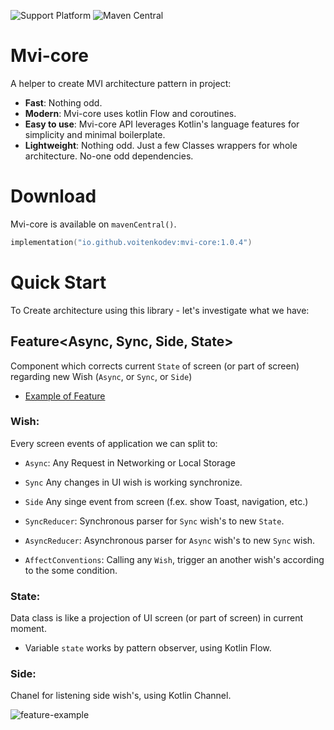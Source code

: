 ![Support Platform](https://img.shields.io/static/v1?label=platforms&message=windows%20|%20macos%20|%20linux%20|%20android%20|%20ios%20&color=blue&?style=flat)
![Maven Central](https://img.shields.io/static/v1?label=Maven%20Central&message=1.0.4&color=blue&?style=flat)

# **Mvi-core**

A helper to create MVI architecture pattern in project:

- **Fast**: Nothing odd.
- **Modern**: Mvi-core uses kotlin Flow and coroutines.
- **Easy to use**: Mvi-core API leverages Kotlin's language features for simplicity and minimal boilerplate.
- **Lightweight**: Nothing odd. Just a few Classes wrappers for whole architecture. No-one odd dependencies.

# Download
Mvi-core is available on `mavenCentral()`.

```kotlin
implementation("io.github.voitenkodev:mvi-core:1.0.4")
```

# Quick Start

To Create architecture using this library - let's investigate what we have:

## Feature<Async, Sync, Side, State>

Component which corrects current `State` of screen (or part of screen) regarding new Wish (`Async`, or `Sync`, or `Side`)
- [Example of Feature](documentation/Feature.md)

### Wish:

Every screen events of application we can split to:
- `Async`: Any Request in Networking or Local Storage
- `Sync` Any changes in UI wish is working synchronize.
- `Side` Any singe event from screen (f.ex. show Toast, navigation, etc.)

- `SyncReducer`: Synchronous parser for `Sync` wish's to new `State`.
- `AsyncReducer`: Asynchronous parser for `Async` wish's to new `Sync` wish.
- `AffectConventions`: Calling any `Wish`, trigger an another wish's according to the some condition.

### State:

Data class is like a projection of UI screen (or part of screen) in current moment.

 - Variable `state` works by pattern observer, using Kotlin Flow.

### Side: 

Chanel for listening side wish's, using Kotlin Channel.

![feature-example](https://user-images.githubusercontent.com/93656470/145410478-32b1f69d-78c6-4b22-bb33-df783d3f9b7e.jpg)

